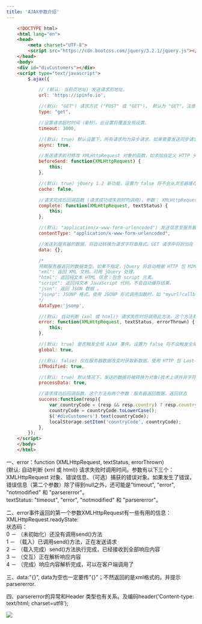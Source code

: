 ```yaml
---
title: 'AJAX参数介绍'
---   
```

```html
    <!DOCTYPE html>  
    <html lang="en">  
    <head>  
        <meta charset="UTF-8">  
        <script src="https://cdn.bootcss.com/jquery/3.2.1/jquery.js"></script>  
    </head>  
    <body>  
    <div id="divCustomers"></div>  
    <script type="text/javascript">  
        $.ajax({

            // (默认: 当前页地址) 发送请求的地址。  
            url: 'https://ipinfo.io', 

            //(默认: "GET") 请求方式 ("POST" 或 "GET")， 默认为 "GET"。注意：其它 HTTP 请求方法，如 PUT 和 DELETE 也可以使用，但仅部分浏览器支持。
            type: "get",  

            //设置请求超时时间（毫秒）。此设置将覆盖全局设置。
            timeout: 3000,

            //(默认: true) 默认设置下，所有请求均为异步请求。如果需要发送同步请求，请将此选项设置为 false。注意，同步请求将锁住浏览器，用户其它操作必须等待请求完成才可以执行。
            async: true,

            //发送请求前可修改 XMLHttpRequest 对象的函数，如添加自定义 HTTP 头。XMLHttpRequest 对象是唯一的参数。
            beforeSend: function(XMLHttpRequest) {
                this;
            },

            //(默认: true) jQuery 1.2 新功能，设置为 false 将不会从浏览器缓存中加载请求信息。
            cache: false,

            //请求完成后回调函数 (请求成功或失败时均调用)。参数： XMLHttpRequest 对象，成功信息字符串。
            complete: function(XMLHttpRequest, textStatus) {
                this;
            },

            //(默认: "application/x-www-form-urlencoded") 发送信息至服务器时内容编码类型。默认值适合大多数应用场合。
            contentType: "application/x-www-form-urlencoded",

            //发送到服务器的数据。将自动转换为请求字符串格式。GET 请求中将附加在 URL 后。查看 processData 选项说明以禁止此自动转换。必须为 Key/Value 格式。如果为数组，jQuery 将自动为不同值对应同一个名称。如 {foo:["bar1", "bar2"]} 转换为 '&foo=bar1&foo=bar2'。
            data: {},

            /*
            预期服务器返回的数据类型。如果不指定，jQuery 将自动根据 HTTP 包 MIME 信息返回 responseXML 或 responseText，并作为回调函数参数传递，可用值:
            "xml": 返回 XML 文档，可用 jQuery 处理。
            "html": 返回纯文本 HTML 信息；包含 script 元素。
            "script": 返回纯文本 JavaScript 代码。不会自动缓存结果。
            "json": 返回 JSON 数据 。
            "jsonp": JSONP 格式。使用 JSONP 形式调用函数时，如 "myurl?callback=?" jQuery 将自动替换 ? 为正确的函数名，以执行回调函数。
            */
            dataType:'jsonp', 

            //(默认: 自动判断 (xml 或 html)) 请求失败时将调用此方法。这个方法有三个参数：XMLHttpRequest 对象，错误信息，（可能）捕获的错误对象。
            error: function(XMLHttpRequest, textStatus, errorThrown) {
                this;
            },

            //(默认: true) 是否触发全局 AJAX 事件。设置为 false 将不会触发全局 AJAX 事件，如 ajaxStart 或 ajaxStop 。可用于控制不同的Ajax事件
            global: true,

            //(默认: false) 仅在服务器数据改变时获取新数据。使用 HTTP 包 Last-Modified 头信息判断。
            ifModified: true,

            //(默认: true) 默认情况下，发送的数据将被转换为对象(技术上讲并非字符串) 以配合默认内容类型 "application/x-www-form-urlencoded"。如果要发送 DOM 树信息或其它不希望转换的信息，请设置为 false。
            processData: true,

            //请求成功后回调函数。这个方法有两个参数：服务器返回数据，返回状态
            success:function(resp){  
                var countryCode = (resp && resp.country) ? resp.country : "";  
                countryCode = countryCode.toLowerCase();  
                $('#divCustomers').text(countryCode);  
                localStorage.setItem('countryCode', countryCode);  
            },  
        });  
    </script>  
    </body>  
    </html>  
```

一、error：function (XMLHttpRequest, textStatus, errorThrown)  
(默认: 自动判断 (xml 或 html)) 请求失败时调用时间。参数有以下三个：  
XMLHttpRequest 对象、错误信息、（可选）捕获的错误对象。如果发生了错误，错误信息（第二个参数）除了得到null之外，还可能是"timeout", "error", "notmodified" 和 "parsererror"。  
textStatus: "timeout", "error", "notmodified" 和 "parsererror"。  
  
二、error事件返回的第一个参数XMLHttpRequest有一些有用的信息：  
XMLHttpRequest.readyState:  
状态码：  
0 － （未初始化）还没有调用send()方法  
1 － （载入）已调用send()方法，正在发送请求  
2 － （载入完成）send()方法执行完成，已经接收到全部响应内容  
3 － （交互）正在解析响应内容  
4 － （完成）响应内容解析完成，可以在客户端调用了  
  
三、data:"{}", data为空也一定要传"{}"；不然返回的是xml格式的。并提示parsererror.  
  
四、parsererror的异常和Header 类型也有关系。及编码header('Content-type: text/html; charset=utf8');

![](https://img-blog.csdn.net/20171127154742006?watermark/2/text/aHR0cDovL2Jsb2cuY3Nkbi5uZXQveHV0b25nYmFv/font/5a6L5L2T/fontsize/400/fill/I0JBQkFCMA/dissolve/70/gravity/Center)